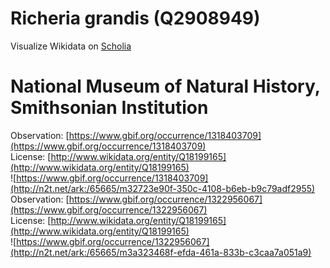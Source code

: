 
Richeria grandis (Q2908949)
===========================
  
Visualize Wikidata on [Scholia](https://scholia.toolforge.org/taxon/Q2908949)
# National Museum of Natural History, Smithsonian Institution
  
Observation: [https://www.gbif.org/occurrence/1318403709](https://www.gbif.org/occurrence/1318403709)  
License: [http://www.wikidata.org/entity/Q18199165](http://www.wikidata.org/entity/Q18199165)  
![https://www.gbif.org/occurrence/1318403709](http://n2t.net/ark:/65665/m32723e90f-350c-4108-b6eb-b9c79adf2955)  
Observation: [https://www.gbif.org/occurrence/1322956067](https://www.gbif.org/occurrence/1322956067)  
License: [http://www.wikidata.org/entity/Q18199165](http://www.wikidata.org/entity/Q18199165)  
![https://www.gbif.org/occurrence/1322956067](http://n2t.net/ark:/65665/m3a323468f-efda-461a-833b-c3caa7a051a9)